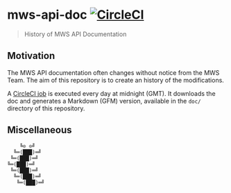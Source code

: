 # mws-api-doc [![CircleCI](https://circleci.com/gh/bizon/mws-api-doc.svg?style=svg)](https://circleci.com/gh/bizon/mws-api-doc)

> History of MWS API Documentation

## Motivation

The MWS API documentation often changes without notice from the MWS Team. The aim of this repository is to create an history of the modifications.

A [CircleCI job](https://github.com/bizon/mws-api-doc/blob/master/.circleci/config.yml) is executed every day at midnight (GMT). It downloads the doc and generates a Markdown (GFM) version, available in the `doc/` directory of this repository.

## Miscellaneous

```
    ╚⊙ ⊙╝
  ╚═(███)═╝
 ╚═(███)═╝
╚═(███)═╝
 ╚═(███)═╝
  ╚═(███)═╝
   ╚═(███)═╝
```
